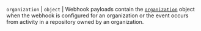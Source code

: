 `organization` | `object` | Webhook payloads contain the [`organization`](/rest/reference/orgs#get-an-organization) object when the webhook is configured for an organization or the event occurs from activity in a repository owned by an organization.
